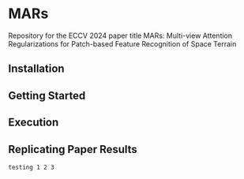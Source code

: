 # MARs
Repository for the ECCV 2024 paper title MARs: Multi-view Attention Regularizations for Patch-based Feature Recognition of Space Terrain


## Installation

## Getting Started

## Execution

## Replicating Paper Results
```
testing 1 2 3
```
